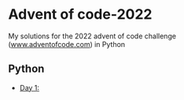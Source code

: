 # Advent of code-2022
My solutions for the 2022 advent of code challenge (www.adventofcode.com) in Python

## Python

* [Day 1:]()

